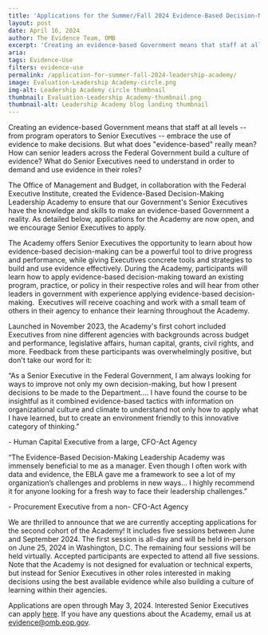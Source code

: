 ```yaml
---
title: 'Applications for the Summer/Fall 2024 Evidence-Based Decision-Making Leadership Academy are Now Open!'
layout: post
date: April 16, 2024
author: The Evidence Team, OMB
excerpt: 'Creating an evidence-based Government means that staff at all levels – from program operators to Senior Executives – embrace the use of evidence to make decisions...'
aria: 
tags: Evidence-Use
filters: evidence-use
permalink: /application-for-summer-fall-2024-leadership-academy/
image: Evaluation-Leadership Academy-circle.png
img-alt: Leadership Academy circle thumbnail
thumbnail: Evaluation-Leadership Academy-thumbnail.png
thumbnail-alt: Leadership Academy blog landing thumbnail
---
```


Creating an evidence-based Government means that staff at all levels -- from program operators to Senior Executives -- embrace the use of evidence to make decisions. But what does "evidence-based" really mean?  How can senior leaders across the Federal Government build a culture of evidence? What do Senior Executives need to understand in order to demand and use evidence in their roles?

The Office of Management and Budget, in collaboration with the Federal Executive Institute, created the Evidence-Based Decision-Making Leadership Academy to ensure that our Government's Senior Executives have the knowledge and skills to make an evidence-based Government a reality. As detailed below, applications for the Academy are now open, and we encourage Senior Executives to apply.

The Academy offers Senior Executives the opportunity to learn about how evidence-based decision-making can be a powerful tool to drive progress and performance, while giving Executives concrete tools and strategies to build and use evidence effectively. During the Academy, participants will learn how to apply evidence-based decision-making toward an existing program, practice, or policy in their respective roles and will hear from other leaders in government with experience applying evidence-based decision-making.  Executives will receive coaching and work with a small team of others in their agency to enhance their learning throughout the Academy.

Launched in November 2023, the Academy's first cohort included Executives from nine different agencies with backgrounds across budget and performance, legislative affairs, human capital, grants, civil rights, and more. Feedback from these participants was overwhelmingly positive, but don't take our word for it:

<div class="padding-left-4">
    <p class="text-italic">“As a Senior Executive in the Federal Government, I am always looking for ways to improve not only my own decision-making, but how I present decisions to be made to the Department.... I have found the course to be insightful as it combined evidence-based tactics with information on organizational culture and climate to understand not only how to apply what I have learned, but to create an environment friendly to this innovative category of thinking."</p>
    <p class="text-right">- Human Capital Executive from a large, CFO-Act Agency</p>
</div>

<div class="padding-left-4">
    <p class="text-italic">“The Evidence-Based Decision-Making Leadership Academy was immensely beneficial to me as a manager. Even though I often work with data and evidence, the EBLA gave me a framework to see a lot of my organization’s challenges and problems in new ways... I highly recommend it for anyone looking for a fresh way to face their leadership challenges.”
    </p>
    <p class="text-right">- Procurement Executive from a non- CFO-Act Agency</p>
</div>

We are thrilled to announce that we are currently accepting applications for the second cohort of the Academy! It includes five sessions between June and September 2024. The first session is all-day and will be held in-person on June 25, 2024 in Washington, D.C. The remaining four sessions will be held virtually. Accepted participants are expected to attend all five sessions. Note that the Academy is not designed for evaluation or technical experts, but instead for Senior Executives in other roles interested in making decisions using the best available evidence while also building a culture of learning within their agencies.

Applications are open through May 3, 2024. Interested Senior Executives can apply <a href="https://touchpoints.app.cloud.gov/touchpoints/893e3f21/submit" aria-label="SES Evidence-Based Leadership Academy Application (Summer/Fall 2024)" target="_blank">here</a>. If you have any questions about the Academy, email us at <evidence@omb.eop.gov>.